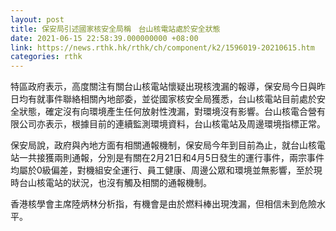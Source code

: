 ```yaml
---
layout: post
title: 保安局引述國家核安全局稱　台山核電站處於安全狀態
date: 2021-06-15 22:58:39.000000000 +08:00
link: https://news.rthk.hk/rthk/ch/component/k2/1596019-20210615.htm
categories: rthk
---
```


特區政府表示，高度關注有關台山核電站懷疑出現核洩漏的報導，保安局今日與昨日均有就事件聯絡相關內地部委，並從國家核安全局獲悉，台山核電站目前處於安全狀態，確定沒有向環境產生任何放射性洩漏，對環境沒有影響。台山核電合營有限公司亦表示，根據目前的連續監測環境資料，台山核電站及周邊環境指標正常。
 
保安局說，政府與內地方面有相關通報機制，保安局今年到目前為止，就台山核電站一共接獲兩則通報，分別是有關在2月21日和4月5日發生的運行事件，兩宗事件均屬於0級偏差，對機組安全運行、員工健康、周邊公眾和環境並無影響，至於現時台山核電站的狀況，也沒有觸及相關的通報機制。

香港核學會主席陸炳林分析指，有機會是由於燃料棒出現洩漏，但相信未到危險水平。
